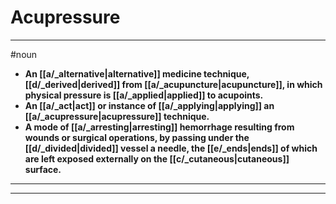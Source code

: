 # Acupressure
---
#noun
- **An [[a/_alternative|alternative]] medicine technique, [[d/_derived|derived]] from [[a/_acupuncture|acupuncture]], in which physical pressure is [[a/_applied|applied]] to acupoints.**
- **An [[a/_act|act]] or instance of [[a/_applying|applying]] an [[a/_acupressure|acupressure]] technique.**
- **A mode of [[a/_arresting|arresting]] hemorrhage resulting from wounds or surgical operations, by passing under the [[d/_divided|divided]] vessel a needle, the [[e/_ends|ends]] of which are left exposed externally on the [[c/_cutaneous|cutaneous]] surface.**
---
---

